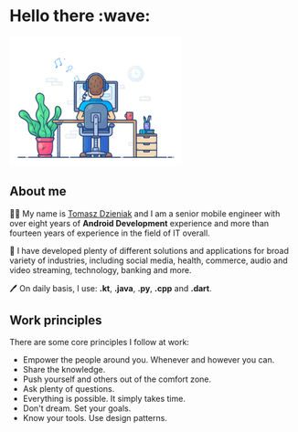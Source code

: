 <h1>Hello there :wave:</h1>

<img src="https://github.com/tommus/tommus/blob/main/static/img/coding.gif?raw=true" href="https://github.com/tommus" alt="Neverending story"  width="60%"/><br>

## About me

:technologist: My name is <a href="https://www.linkedin.com/in/tomasz-dzieniak/">Tomasz Dzieniak</a> and I am a senior mobile engineer with over eight years of **Android Development** experience and more than fourteen years of experience in the field of IT overall.

:bank: I have developed plenty of different solutions and applications for broad variety of industries, including social media, health, commerce, audio and video streaming, technology, banking and more.

:pen: On daily basis, I use: **.kt**, **.java**, **.py**, **.cpp** and **.dart**.

## Work principles

There are some core principles I follow at work:

* Empower the people around you. Whenever and however you can.
* Share the knowledge.
* Push yourself and others out of the comfort zone.
* Ask plenty of questions.
* Everything is possible. It simply takes time.
* Don't dream. Set your goals.
* Know your tools. Use design patterns.
